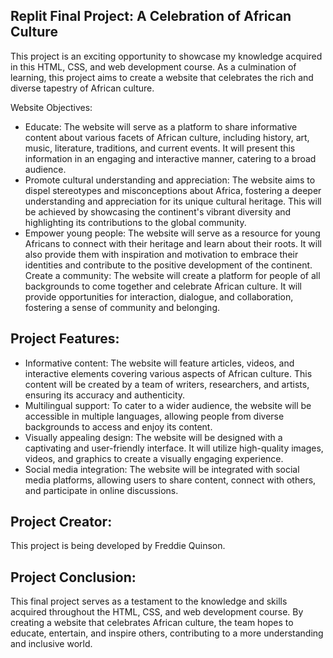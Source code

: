 
<h2>Replit Final Project: A Celebration of African Culture</h2>


This  project is an exciting opportunity to showcase my knowledge acquired in this HTML, CSS, and web development course. As a culmination of learning, this project aims to create a website that celebrates the rich and diverse tapestry of African culture.

Website Objectives:

<ul>
<li>Educate: The website will serve as a platform to share informative content about various facets of African culture, including history, art, music, literature, traditions, and current events. It will present this information in an engaging and interactive manner, catering to a broad audience.</li>
<li>Promote cultural understanding and appreciation: The website aims to dispel stereotypes and misconceptions about Africa, fostering a deeper understanding and appreciation for its unique cultural heritage. This will be achieved by showcasing the continent's vibrant diversity and highlighting its contributions to the global community.</li>
<li>Empower young people: The website will serve as a resource for young Africans to connect with their heritage and learn about their roots. It will also provide them with inspiration and motivation to embrace their identities and contribute to the positive development of the continent.
Create a community: The website will create a platform for people of all backgrounds to come together and celebrate African culture. It will provide opportunities for interaction, dialogue, and collaboration, fostering a sense of community and belonging.</li>
</ul>
  
<h2>Project Features:</h2>

<ul>
<li>Informative content: The website will feature articles, videos, and interactive elements covering various aspects of African culture. This content will be created by a team of writers, researchers, and artists, ensuring its accuracy and authenticity.</li>

<li>Multilingual support: To cater to a wider audience, the website will be accessible in multiple languages, allowing people from diverse backgrounds to access and enjoy its content.</li>

<li>Visually appealing design: The website will be designed with a captivating and user-friendly interface. It will utilize high-quality images, videos, and graphics to create a visually engaging experience.</li>

<li>Social media integration: The website will be integrated with social media platforms, allowing users to share content, connect with others, and participate in online discussions.</li>
</ul>


<h2>Project Creator:</h2>

This project is being developed by Freddie Quinson.



<h2>Project Conclusion:</h2>

This final project serves as a testament to the knowledge and skills acquired throughout the HTML, CSS, and web development course. By creating a website that celebrates African culture, the team hopes to educate, entertain, and inspire others, contributing to a more understanding and inclusive world.
